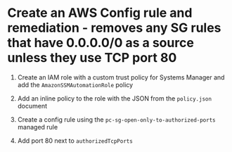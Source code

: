 # Create an AWS Config rule and remediation - removes any SG rules that have 0.0.0.0/0 as a source unless they use TCP port 80

1. Create an IAM role with a custom trust policy for Systems Manager and add the `AmazonSSMAutomationRole` policy

2. Add an inline policy to the role with the JSON from the `policy.json` document

3. Create a config rule using the `pc-sg-open-only-to-authorized-ports` managed rule

4. Add port 80 next to `authorizedTcpPorts`


